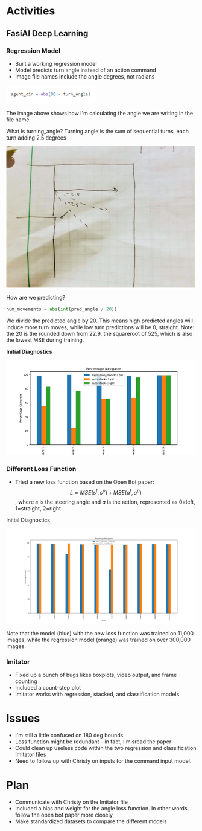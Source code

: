# Activities

## FasiAI Deep Learning

### Regression Model

- Built a working regression model
- Model predicts turn angle instead of an action command
- Image file names include the angle degrees, not radians

![](angle.PNG)

The image above shows how I'm calculating the angle we are writing in the file name

What is turning_angle? Turning angle is the sum of sequential turns, each turn adding 2.5 degrees

<img src="20210711_222922.jpg" width="500">

How are we predicting? 
```python
num_movements = abs(int(pred_angle / 20))
```

We divide the predicted angle by 20. This means high predicted angles will induce more turn moves, while low turn predictions will be 0, straight. Note: the 20 is the rounded down from 22.9, the squareroot of 525, which is also the lowest MSE during training.

**Initial Diagnostics**

![](completionchart_07-07-2021_13-20.png)

### Different Loss Function

- Tried a new loss function based on the Open Bot paper: 
$$L = MSE(s^t, s^p) + MSE(a^t, a^p)$$, where $s$ is the steering angle and $a$ is the action, represented as 0=left, 1=straight, 2=right. 

Initial Diagnostics

<img src="completionchart_08-07-2021_15-01.png" width="1050">

Note that the model (blue) with the new loss function was trained on 11,000 images, while the regression model (orange) was trained on over 300,000 images. 

### Imitator

- Fixed up a bunch of bugs likes boxplots, video output, and frame counting
- Included a count-step plot
- Imitator works with regression, stacked, and classification models

# Issues

- I'm still a little confused on 180 deg bounds
- Loss function might be redundant - in fact, I misread the paper 
- Could clean up useless code within the two regression and classification Imitator files
- Need to follow up with Christy on inputs for the command input model.

# Plan

- Communicate with Christy on the Imitator file
- Included a bias and weight for the angle loss function. In other words, follow the open bot paper more closely
- Make standardized datasets to compare the different models